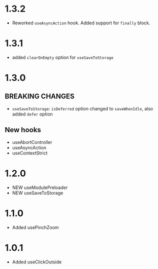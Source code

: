 # 1.3.2

- Reworked `useAsyncAction` hook. Added support for `finally` block.

# 1.3.1

- added `clearOnEmpty` option for `useSaveToStorage`

# 1.3.0

## BREAKING CHANGES

- `useSaveToStorage`: `isDeferred` option changed to `saveWhenIdle`, also added `defer` option

## New hooks

- useAbortController
- useAsyncAction
- useContextStrict

# 1.2.0

- NEW useModulePreloader
- NEW useSaveToStorage

# 1.1.0

- Added usePinchZoom

# 1.0.1

- Added useClickOutside
